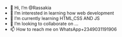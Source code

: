 - 👋 Hi, I’m @Rassakia
- 👀 I’m interested in learning how web development
- 🌱 I’m currently learning HTML,CSS AND JS
- 💞️ I’m looking to collaborate on ...
- 📫 How to reach me on WhatsApp+2349031191906

<!---
Rassakia/Rassakia is a ✨ special ✨ repository because its `README.md` (this file) appears on your GitHub profile.
You can click the Preview link to take a look at your changes.
--->

